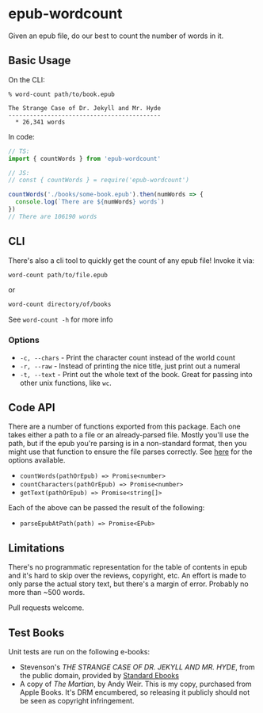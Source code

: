 # epub-wordcount

Given an epub file, do our best to count the number of words in it.

## Basic Usage

On the CLI:

```
% word-count path/to/book.epub

The Strange Case of Dr. Jekyll and Mr. Hyde
-------------------------------------------
  * 26,341 words
```

In code:

```ts
// TS:
import { countWords } from 'epub-wordcount'

// JS:
// const { countWords } = require('epub-wordcount')

countWords('./books/some-book.epub').then(numWords => {
  console.log(`There are ${numWords} words`)
})
// There are 106190 words
```

## CLI

There's also a cli tool to quickly get the count of any epub file! Invoke it via:

```bash
word-count path/to/file.epub
```

or

```bash
word-count directory/of/books
```

See `word-count -h` for more info

### Options

- `-c, --chars` - Print the character count instead of the world count
- `-r, --raw` - Instead of printing the nice title, just print out a numeral
- `-t, --text` - Print out the whole text of the book. Great for passing into other unix functions, like `wc`.

## Code API

There are a number of functions exported from this package. Each one takes either a path to a file or an already-parsed file. Mostly you'll use the path, but if the epub you're parsing is in a non-standard format, then you might use that function to ensure the file parses correctly. See [here](https://github.com/julien-c/epub#usage) for the options available.

- `countWords(pathOrEpub) => Promise<number>`
- `countCharacters(pathOrEpub) => Promise<number>`
- `getText(pathOrEpub) => Promise<string[]>`

Each of the above can be passed the result of the following:

- `parseEpubAtPath(path) => Promise<EPub>`

## Limitations

There's no programmatic representation for the table of contents in epub and it's hard to skip over the reviews, copyright, etc. An effort is made to only parse the actual story text, but there's a margin of error. Probably no more than ~500 words.

Pull requests welcome.

## Test Books

Unit tests are run on the following e-books:

- Stevenson's _THE STRANGE CASE OF DR. JEKYLL AND MR. HYDE_, from the public domain, provided by [Standard Ebooks](https://standardebooks.org/ebooks/robert-louis-stevenson/the-strange-case-of-dr-jekyll-and-mr-hyde)
- A copy of _The Martian_, by Andy Weir. This is my copy, purchased from Apple Books. It's DRM encumbered, so releasing it publicly should not be seen as copyright infringement.
